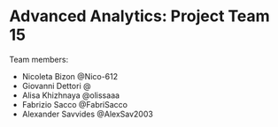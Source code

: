 # Advanced Analytics: Project Team 15
Team members:
- Nicoleta Bizon @Nico-612
- Giovanni Dettori @
- Alisa Khizhnaya @olissaaa
- Fabrizio Sacco @FabriSacco
- Alexander Savvides @AlexSav2003
